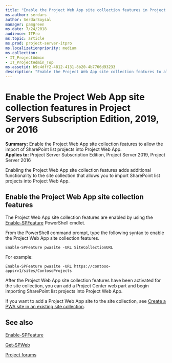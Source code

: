 ```yaml
---
title: "Enable the Project Web App site collection features in Project Servers Subscription Edition, 2019, or 2016"
ms.author: serdars
author: SerdarSoysal
manager: pamgreen
ms.date: 7/24/2018
audience: ITPro
ms.topic: article
ms.prod: project-server-itpro
ms.localizationpriority: medium
ms.collection:
- IT_ProjectAdmin
- IT_ProjectAdmin_Top
ms.assetid: b9c4dff2-4812-4131-8b20-4b7766d93233
description: "Enable the Project Web App site collection features to allow the import of SharePoint list projects into Project Web App."
---
```


# Enable the Project Web App site collection features in Project Servers Subscription Edition, 2019, or 2016

 **Summary:** Enable the Project Web App site collection features to allow the import of SharePoint list projects into Project Web App.<br/>
**Applies to:** Project Server Subscription Edition, Project Server 2019, Project Server 2016

Enabling the Project Web App site collection features adds additional functionality to the site collection that allows you to import SharePoint list projects into Project Web App.

## Enable the Project Web App site collection features
<a name="EnableTheProjectWebAppSiteCollectionFeatures"> </a>

The Project Web App site collection features are enabled by using the [Enable-SPFeature](/powershell/module/sharepoint-server/enable-spfeature) PowerShell cmdlet.

From the PowerShell command prompt, type the following syntax to enable the Project Web App site collection features.

```
Enable-SPFeature pwasite -URL SiteCollectionURL
```

For example:

```
Enable-SPFeature pwasite -URL https://contoso-appsrv1/sites/ContosoProjects
```

After the Project Web App site collection features have been activated for the site collection, you can add a Project Center web part and begin importing SharePoint list projects into Project Web App.

If you want to add a Project Web App site to the site collection, see [Create a PWA site in an existing site collection](create-a-pwa-site-in-an-existing-site-collection.md).

## See also
<a name="EnableTheProjectWebAppSiteCollectionFeatures"> </a>

[Enable-SPFeature](/powershell/module/sharepoint-server/enable-spfeature)

[Get-SPWeb](/powershell/module/sharepoint-server/get-spweb)

[Project forums](https://social.technet.microsoft.com/Forums/en-US/category/project)